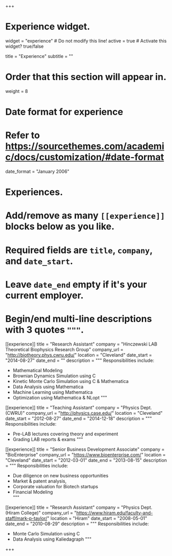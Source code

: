 +++
# Experience widget.
widget = "experience"  # Do not modify this line!
active = true  # Activate this widget? true/false

title = "Experience"
subtitle = ""

# Order that this section will appear in.
weight = 8

# Date format for experience
#   Refer to https://sourcethemes.com/academic/docs/customization/#date-format
date_format = "January 2006"

# Experiences.
#   Add/remove as many `[[experience]]` blocks below as you like.
#   Required fields are `title`, `company`, and `date_start`.
#   Leave `date_end` empty if it's your current employer.
#   Begin/end multi-line descriptions with 3 quotes `"""`.
[[experience]]
  title = "Research Assistant"
  company = "Hinczewski LAB Theoretical Biophysics Research Group"
  company_url = "http://biotheory.phys.cwru.edu/"
  location = "Cleveland"
  date_start = "2014-08-27"
  date_end = ""
  description = """
  Responsibilities include:

  * Mathematical Modeling
  * Brownian Dynamics Simulation using C
  * Kinetic Monte Carlo Simulation using C & Mathematica
  * Data Analysis using Mathematica
  * Machine Learning using Mathematica
  * Optimization using Mathematica & NLopt
  """

[[experience]]
  title = "Teaching Assistant"
  company = "Physics Dept. (CWRU)"
  company_url = "http://physics.case.edu/"
  location = "Cleveland"
  date_start = "2012-08-27"
  date_end = "2014-12-18"
  description = """
  Responsibilities include:

  * Pre-LAB lectures covering theory and experiment
  * Grading LAB reports & exams
  """

[[experience]]
  title = "Senior Business Development Associate"
  company = "BioEnterprise"
  company_url = "https://www.bioenterprise.com/"
  location = "Cleveland"
  date_start = "2012-03-01"
  date_end = "2013-08-15"
  description = """
  Responsibilities include:

  * Due diligence on new business opportunities
  * Market & patent analysis,
  * Corporate valuation for Biotech startups
  * Financial Modeling  
  """

[[experience]]
  title = "Research Assistant"
  company = "Physics Dept. (Hiram College)"
  company_url = "https://www.hiram.edu/faculty-and-staff/mark-p-taylor/"
  location = "Hiram"
  date_start = "2008-05-01"
  date_end = "2010-08-29"
  description = """
  Responsibilities include:

  * Monte Carlo Simulation using C
  * Data Analysis using Kaliedagraph
    """

+++
